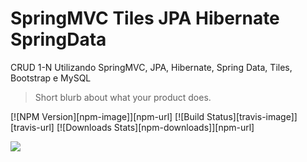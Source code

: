 # SpringMVC Tiles JPA Hibernate SpringData
  CRUD 1-N Utilizando SpringMVC, JPA, Hibernate, Spring Data, Tiles, Bootstrap e MySQL

> Short blurb about what your product does.

[![NPM Version][npm-image]][npm-url]
[![Build Status][travis-image]][travis-url]
[![Downloads Stats][npm-downloads]][npm-url]


![](header.png)
